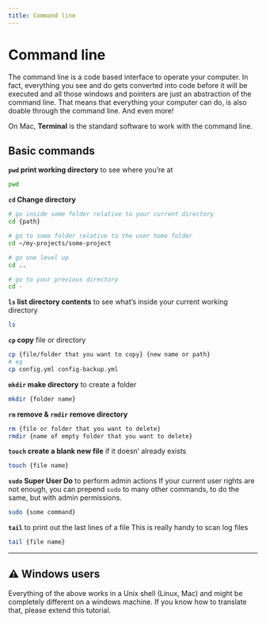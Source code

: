 ```yaml
---
title: Command line
---
```


# Command line

The command line is a code based interface to operate your computer. In fact, everything you see and do gets converted into code before it will be executed and all those windows and pointers are just an abstraction of the command line.
That means that everything your computer can do, is also doable through the command line. And even more!

On Mac, **Terminal** is the standard software to work with the command line.

## Basic commands

**`pwd` print working directory** to see where you’re at
```bash
pwd
```

**`cd` Change directory**
```bash
# go inside some folder relative to your current directory
cd {path}

# go to some folder relative to the user home folder
cd ~/my-projects/some-project

# go one level up
cd ..

# go to your previous directory
cd -
```

**`ls` list directory contents** to see what’s inside your current working directory
```bash
ls
```

**`cp` copy** file or directory
```bash
cp {file/folder that you want to copy} {new name or path}
# eg
cp config.yml config-backup.yml
```

**`mkdir` make directory** to create a folder
```bash
mkdir {folder name}
```

**`rm` remove & `rmdir` remove directory**
```bash
rm {file or folder that you want to delete}
rmdir {name of empty folder that you want to delete}
```

**`touch` create a blank new file** if it doesn’ already exists
```bash
touch {file name}
```

**`sudo` Super User Do** to perform admin actions
If your current user rights are not enough, you can prepend `sudo` to many other commands, to do the same, but with admin permissions.
```bash
sudo {some command}
```

**`tail`** to print out the last lines of a file
This is really handy to scan log files
```bash
tail {file name}
```

----

## ⚠️ Windows users

Everything of the above works in a Unix shell (Linux, Mac) and might be completely different on a windows machine. If you know how to translate that, please extend this tutorial.
